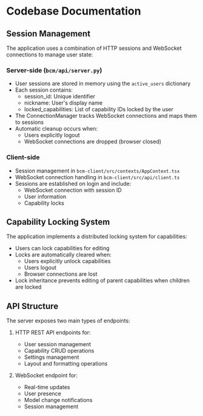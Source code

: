 # Codebase Documentation

## Session Management

The application uses a combination of HTTP sessions and WebSocket connections to manage user state:

### Server-side (`bcm/api/server.py`)
- User sessions are stored in memory using the `active_users` dictionary
- Each session contains:
  - session_id: Unique identifier
  - nickname: User's display name
  - locked_capabilities: List of capability IDs locked by the user
- The ConnectionManager tracks WebSocket connections and maps them to sessions
- Automatic cleanup occurs when:
  - Users explicitly logout
  - WebSocket connections are dropped (browser closed)

### Client-side
- Session management in `bcm-client/src/contexts/AppContext.tsx`
- WebSocket connection handling in `bcm-client/src/api/client.ts`
- Sessions are established on login and include:
  - WebSocket connection with session ID
  - User information
  - Capability locks

## Capability Locking System

The application implements a distributed locking system for capabilities:
- Users can lock capabilities for editing
- Locks are automatically cleared when:
  - Users explicitly unlock capabilities
  - Users logout
  - Browser connections are lost
- Lock inheritance prevents editing of parent capabilities when children are locked

## API Structure

The server exposes two main types of endpoints:
1. HTTP REST API endpoints for:
   - User session management
   - Capability CRUD operations
   - Settings management
   - Layout and formatting operations

2. WebSocket endpoint for:
   - Real-time updates
   - User presence
   - Model change notifications
   - Session management
